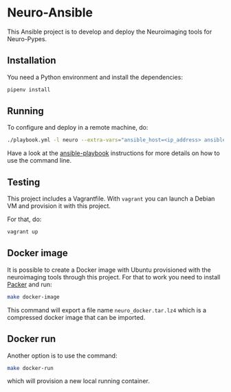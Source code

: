 # Neuro-Ansible

This Ansible project is to develop and deploy the Neuroimaging tools for Neuro-Pypes.


## Installation

You need a Python environment and install the dependencies:

```bash
pipenv install
```


## Running

To configure and deploy in a remote machine, do:

```bash
./playbook.yml -l neuro --extra-vars="ansible_host=<ip_address> ansible_user=<user_name> n_cpus=4" -K
```

Have a look at the [ansible-playbook](https://docs.ansible.com/ansible/2.4/ansible-playbook.html#ansible-playbook) instructions for more details on how to use the command line.


## Testing

This project includes a Vagrantfile.
With `vagrant` you can launch a
Debian VM and provision it with this project.

For that, do:

```bash
vagrant up
```

## Docker image

It is possible to create a Docker image with Ubuntu provisioned with the neuroimaging tools through this project.
For that to work you need to install [Packer](https://www.packer.io/) and run:

```bash
make docker-image
```

This command will export a file name `neuro_docker.tar.lz4` which is a compressed docker image that can be imported.


## Docker run

Another option is to use the command:

```bash
make docker-run
```

which will provision a new local running container.

